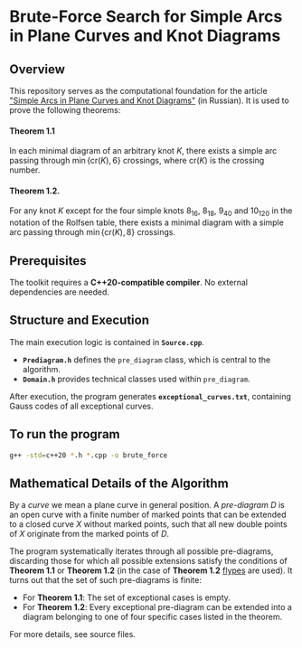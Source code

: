 # Brute-Force Search for Simple Arcs in Plane Curves and Knot Diagrams

## Overview
This repository serves as the computational foundation for the article ["Simple Arcs in Plane Curves and Knot Diagrams"](http://journal.imm.uran.ru/2017-v.23-4-pp.63-76) (in Russian). It is used to prove the following theorems:

#### **Theorem 1.1** 
In each minimal diagram of an arbitrary knot $K$, there exists a simple arc passing through $\min\{\text{cr}(K),6\}$ crossings, where $\text{cr}(K)$ is the crossing number.
#### **Theorem 1.2.** 
For any knot $K$ except for the four simple knots $8_{16}$, $8_{18}$, $9_{40}$ and $10_{120}$ in the notation of the Rolfsen table, there exists a minimal diagram with a simple arc passing through $\min\{\text{cr}(K),8\}$ crossings.

## Prerequisites
The toolkit requires a **C++20-compatible compiler**. No external dependencies are needed.

## Structure and Execution
The main execution logic is contained in **`Source.cpp`**.  
- **`Prediagram.h`** defines the `pre_diagram` class, which is central to the algorithm.  
- **`Domain.h`** provides technical classes used within `pre_diagram`.  

After execution, the program generates **`exceptional_curves.txt`**, containing Gauss codes of all exceptional curves.

## To run the program
```sh
g++ -std=c++20 *.h *.cpp -o brute_force
```

## Mathematical Details of the Algorithm
By a  *curve* we mean a plane curve in general position. A *pre-diagram* $D$ is an open curve with a finite number of marked points that can be extended to a closed curve $X$ without marked points, such that all new double points of $X$ originate from the marked points of $D$.

The program systematically iterates through all possible pre-diagrams, discarding those for which all possible extensions satisfy the conditions of **Theorem 1.1** or **Theorem 1.2** (in the case of **Theorem 1.2** [flypes](https://en.wikipedia.org/wiki/Flype) are used). It turns out that the set of such pre-diagrams is finite:
- For **Theorem 1.1**: The set of exceptional cases is empty.
- For **Theorem 1.2**: Every exceptional pre-diagram can be extended into a diagram belonging to one of four specific cases listed in the theorem.

For more details, see source files.